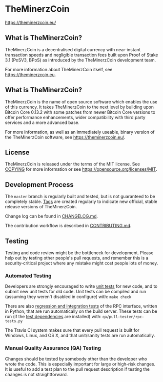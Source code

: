 TheMinerzCoin
=====================================


https://theminerzcoin.eu/

What is TheMinerzCoin?
----------------

TheMinerzCoin is a decentralised digital currency with near-instant transaction speeds and negligible transaction fees built upon Proof of Stake 3.1 (PoSV3, BPoS) as
introduced by the TheMinerzCoin development team.

For more information about TheMinerzCoin itself, see https://theminerzcoin.eu.

What is TheMinerzCoin?
----------------

TheMinerzCoin is the name of open source software which enables the use of this currency. It takes TheMinerzCoin to the next level by building upon
Bitcoin Core 0.13.2 with some patches from newer Bitcoin Core versions to offer performance enhancements, wider compatibility with third party services and a more advanced base.

For more information, as well as an immediately useable, binary version of the TheMinerzCoin software, see https://theminerzcoin.eu/.

License
-------

TheMinerzCoin is released under the terms of the MIT license. See [COPYING](COPYING) for more
information or see https://opensource.org/licenses/MIT.

Development Process
-------------------

The `master` branch is regularly built and tested, but is not guaranteed to be
completely stable. [Tags](https://github.com/MrMiner-org/TheMinerzCoin/tags) are created
regularly to indicate new official, stable release versions of TheMinerzCoin.

Change log can be found in [CHANGELOG.md](CHANGELOG.md).

The contribution workflow is described in [CONTRIBUTING.md](CONTRIBUTING.md).


Testing
-------

Testing and code review might be the bottleneck for development. Please help out by testing
other people's pull requests, and remember this is a security-critical project where any mistake might cost people
lots of money.

### Automated Testing

Developers are strongly encouraged to write [unit tests](/doc/unit-tests.md) for new code, and to
submit new unit tests for old code. Unit tests can be compiled and run
(assuming they weren't disabled in configure) with: `make check`

There are also [regression and integration tests](/qa) of the RPC interface, written
in Python, that are run automatically on the build server.
These tests can be run (if the [test dependencies](/qa) are installed) with: `qa/pull-tester/rpc-tests.py`

The Travis CI system makes sure that every pull request is built for Windows, Linux, and OS X, and that unit/sanity tests are run automatically.

### Manual Quality Assurance (QA) Testing

Changes should be tested by somebody other than the developer who wrote the
code. This is especially important for large or high-risk changes. It is useful
to add a test plan to the pull request description if testing the changes is
not straightforward.
